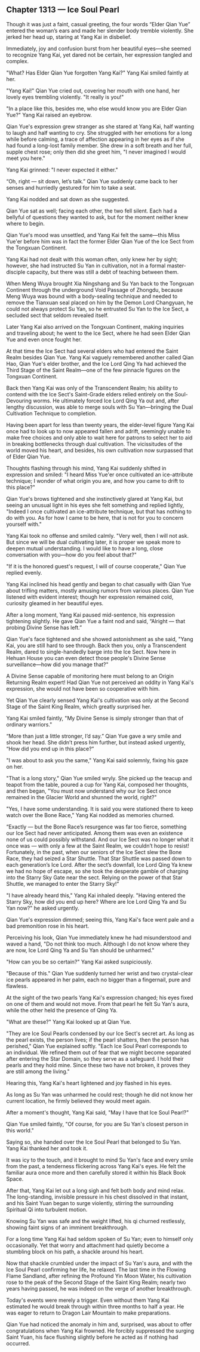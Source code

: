 ## Chapter 1313 — Ice Soul Pearl

Though it was just a faint, casual greeting, the four words “Elder Qian Yue” entered the woman’s ears and made her slender body tremble violently. She jerked her head up, staring at Yang Kai in disbelief.

Immediately, joy and confusion burst from her beautiful eyes—she seemed to recognize Yang Kai, yet dared not be certain, her expression tangled and complex.

"What? Has Elder Qian Yue forgotten Yang Kai?" Yang Kai smiled faintly at her.

"Yang Kai!" Qian Yue cried out, covering her mouth with one hand, her lovely eyes trembling violently. "It really is you!"

"In a place like this, besides me, who else would know you are Elder Qian Yue?" Yang Kai raised an eyebrow.

Qian Yue's expression grew stranger as she stared at Yang Kai, half wanting to laugh and half wanting to cry. She struggled with her emotions for a long while before calming, a trace of affection appearing in her eyes as if she had found a long-lost family member. She drew in a soft breath and her full, supple chest rose; only then did she greet him, "I never imagined I would meet you here."

Yang Kai grinned: "I never expected it either."

“Oh, right — sit down, let’s talk.” Qian Yue suddenly came back to her senses and hurriedly gestured for him to take a seat.

Yang Kai nodded and sat down as she suggested.

Qian Yue sat as well; facing each other, the two fell silent. Each had a bellyful of questions they wanted to ask, but for the moment neither knew where to begin.

Qian Yue's mood was unsettled, and Yang Kai felt the same—this Miss Yue'er before him was in fact the former Elder Qian Yue of the Ice Sect from the Tongxuan Continent.

Yang Kai had not dealt with this woman often, only knew her by sight; however, she had instructed Su Yan in cultivation, not in a formal master-disciple capacity, but there was still a debt of teaching between them.

When Meng Wuya brought Xia Ningshang and Su Yan back to the Tongxuan Continent through the underground Void Passage of Zhongdu, because Meng Wuya was bound with a body-sealing technique and needed to remove the Tianxuan seal placed on him by the Demon Lord Changyuan, he could not always protect Su Yan, so he entrusted Su Yan to the Ice Sect, a secluded sect that seldom revealed itself.

Later Yang Kai also arrived on the Tongxuan Continent, making inquiries and traveling about; he went to the Ice Sect, where he had seen Elder Qian Yue and even once fought her.

At that time the Ice Sect had several elders who had entered the Saint Realm besides Qian Yue. Yang Kai vaguely remembered another called Qian Hao, Qian Yue's elder brother, and the Ice Lord Qing Ya had achieved the Third Stage of the Saint Realm—one of the few pinnacle figures on the Tongxuan Continent.

Back then Yang Kai was only of the Transcendent Realm; his ability to contend with the Ice Sect's Saint-Grade elders relied entirely on the Soul-Devouring worms. He ultimately forced Ice Lord Qing Ya out and, after lengthy discussion, was able to merge souls with Su Yan—bringing the Dual Cultivation Technique to completion.

Having been apart for less than twenty years, the elder-level figure Yang Kai once had to look up to now appeared fallen and adrift, seemingly unable to make free choices and only able to wait here for patrons to select her to aid in breaking bottlenecks through dual cultivation. The vicissitudes of the world moved his heart, and besides, his own cultivation now surpassed that of Elder Qian Yue.

Thoughts flashing through his mind, Yang Kai suddenly shifted in expression and smiled: "I heard Miss Yue'er once cultivated an ice-attribute technique; I wonder of what origin you are, and how you came to drift to this place?"

Qian Yue's brows tightened and she instinctively glared at Yang Kai, but seeing an unusual light in his eyes she felt something and replied lightly, "Indeed I once cultivated an ice-attribute technique, but that has nothing to do with you. As for how I came to be here, that is not for you to concern yourself with."

Yang Kai took no offense and smiled calmly. "Very well, then I will not ask. But since we will be dual cultivating later, it is proper we speak more to deepen mutual understanding. I would like to have a long, close conversation with you—how do you feel about that?"

"If it is the honored guest's request, I will of course cooperate," Qian Yue replied evenly.

Yang Kai inclined his head gently and began to chat casually with Qian Yue about trifling matters, mostly amusing rumors from various places. Qian Yue listened with evident interest; though her expression remained cold, curiosity gleamed in her beautiful eyes.

After a long moment, Yang Kai paused mid-sentence, his expression tightening slightly. He gave Qian Yue a faint nod and said, “Alright — that probing Divine Sense has left.”

Qian Yue's face tightened and she showed astonishment as she said, "Yang Kai, you are still hard to see through. Back then you, only a Transcendent Realm, dared to single-handedly barge into the Ice Sect. Now here in Hehuan House you can even detect those people's Divine Sense surveillance—how did you manage that?"

A Divine Sense capable of monitoring here must belong to an Origin Returning Realm expert! Had Qian Yue not perceived an oddity in Yang Kai's expression, she would not have been so cooperative with him.

Yet Qian Yue clearly sensed Yang Kai's cultivation was only at the Second Stage of the Saint King Realm, which greatly surprised her.

Yang Kai smiled faintly, "My Divine Sense is simply stronger than that of ordinary warriors."

“More than just a little stronger, I’d say.” Qian Yue gave a wry smile and shook her head. She didn’t press him further, but instead asked urgently, “How did you end up in this place?”

"I was about to ask you the same," Yang Kai said solemnly, fixing his gaze on her.

"That is a long story," Qian Yue smiled wryly. She picked up the teacup and teapot from the table, poured a cup for Yang Kai, composed her thoughts, and then began, "You must now understand why our Ice Sect once remained in the Glacier World and shunned the world, right?"

"Yes, I have some understanding. It is said you were stationed there to keep watch over the Bone Race," Yang Kai nodded as memories churned.

“Exactly — but the Bone Race’s resurgence was far too fierce, something our Ice Sect had never anticipated. Among them was even an existence none of us could possibly withstand. And our Ice Sect was no longer what it once was — with only a few at the Saint Realm, we couldn’t hope to resist! Fortunately, in the past, when our seniors of the Ice Sect slew the Bone Race, they had seized a Star Shuttle. That Star Shuttle was passed down to each generation’s Ice Lord. After the sect’s downfall, Ice Lord Qing Ya knew we had no hope of escape, so she took the desperate gamble of charging into the Starry Sky Gate near the sect. Relying on the power of that Star Shuttle, we managed to enter the Starry Sky!”

"I have already heard this," Yang Kai inhaled deeply. "Having entered the Starry Sky, how did you end up here? Where are Ice Lord Qing Ya and Su Yan now?" he asked urgently.

Qian Yue's expression dimmed; seeing this, Yang Kai's face went pale and a bad premonition rose in his heart.

Perceiving his look, Qian Yue immediately knew he had misunderstood and waved a hand, "Do not think too much. Although I do not know where they are now, Ice Lord Qing Ya and Su Yan should be unharmed."

"How can you be so certain?" Yang Kai asked suspiciously.

"Because of this." Qian Yue suddenly turned her wrist and two crystal-clear ice pearls appeared in her palm, each no bigger than a fingernail, pure and flawless.

At the sight of the two pearls Yang Kai's expression changed; his eyes fixed on one of them and would not move. From that pearl he felt Su Yan's aura, while the other held the presence of Qing Ya.

"What are these?" Yang Kai looked up at Qian Yue.

"They are Ice Soul Pearls condensed by our Ice Sect's secret art. As long as the pearl exists, the person lives; if the pearl shatters, then the person has perished," Qian Yue explained softly. "Each Ice Soul Pearl corresponds to an individual. We refined them out of fear that we might become separated after entering the Star Domain, so they serve as a safeguard. I hold their pearls and they hold mine. Since these two have not broken, it proves they are still among the living."

Hearing this, Yang Kai's heart lightened and joy flashed in his eyes.

As long as Su Yan was unharmed he could rest; though he did not know her current location, he firmly believed they would meet again.

After a moment's thought, Yang Kai said, "May I have that Ice Soul Pearl?"

Qian Yue smiled faintly, "Of course, for you are Su Yan's closest person in this world."

Saying so, she handed over the Ice Soul Pearl that belonged to Su Yan. Yang Kai thanked her and took it.

It was icy to the touch, and it brought to mind Su Yan's face and every smile from the past, a tenderness flickering across Yang Kai's eyes. He felt the familiar aura once more and then carefully stored it within his Black Book Space.

After that, Yang Kai let out a long sigh and felt both body and mind relax. The long-standing, invisible pressure in his chest dissolved in that instant, and his Saint Yuan began to surge violently, stirring the surrounding Spiritual Qi into turbulent motion.

Knowing Su Yan was safe and the weight lifted, his qi churned restlessly, showing faint signs of an imminent breakthrough.

For a long time Yang Kai had seldom spoken of Su Yan; even to himself only occasionally. Yet that worry and attachment had quietly become a stumbling block on his path, a shackle around his heart.

Now that shackle crumbled under the impact of Su Yan's aura, and with the Ice Soul Pearl confirming her life, he relaxed. The last time in the Flowing Flame Sandland, after refining the Profound Yin Moon Water, his cultivation rose to the peak of the Second Stage of the Saint King Realm; nearly two years having passed, he was indeed on the verge of another breakthrough.

Today's events were merely a trigger. Even without them Yang Kai estimated he would break through within three months to half a year. He was eager to return to Dragon Lair Mountain to make preparations.

Qian Yue had noticed the anomaly in him and, surprised, was about to offer congratulations when Yang Kai frowned. He forcibly suppressed the surging Saint Yuan, his face flushing slightly before he acted as if nothing had occurred.